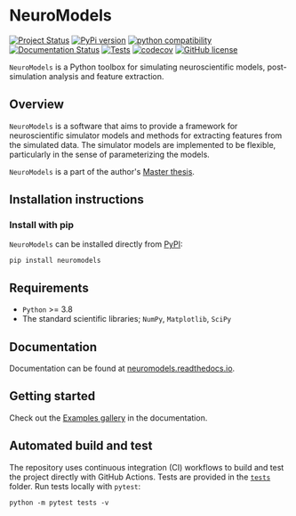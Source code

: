 # NeuroModels
[![Project Status](https://www.repostatus.org/badges/latest/wip.svg)](https://www.repostatus.org/#wip)
[![PyPi version](https://img.shields.io/pypi/v/neuromodels.svg)](https://pypi.python.org/pypi/neuromodels)
[![python compatibility](https://img.shields.io/pypi/pyversions/neuromodels.svg)](https://pypi.python.org/pypi/neuromodels)
[![Documentation Status](https://readthedocs.org/projects/neuromodels/badge/?version=latest)](https://neuromodels.readthedocs.io/en/latest/?badge=latest)
[![Tests](https://github.com/nicolossus/neuromodels/workflows/Tests/badge.svg?branch=main)](https://github.com/nicolossus/neuromodels/actions)
[![codecov](https://codecov.io/gh/nicolossus/neuromodels/branch/main/graph/badge.svg)](https://codecov.io/gh/nicolossus/neuromodels)
[![GitHub license](https://img.shields.io/badge/License-MIT-blue.svg)](https://github.com/nicolossus/neuromodels/blob/master/LICENSE)


`NeuroModels` is a Python toolbox for simulating neuroscientific models, post-simulation analysis and feature extraction.

## Overview
`NeuroModels` is a software that aims to provide a framework for neuroscientific simulator models and methods for extracting features from the simulated data. The simulator models are implemented to be flexible, particularly in the sense of parameterizing the models.

`NeuroModels` is a part of the author's [Master thesis](https://github.com/nicolossus/Master-thesis).

## Installation instructions

### Install with pip
`NeuroModels` can be installed directly from [PyPI](https://pypi.org/project/neuromodels/):

```
pip install neuromodels
```

## Requirements
* `Python` >= 3.8
* The standard scientific libraries; `NumPy`, `Matplotlib`, `SciPy`

## Documentation
Documentation can be found at [neuromodels.readthedocs.io](https://neuromodels.readthedocs.io/).

## Getting started
Check out the [Examples gallery](https://neuromodels.readthedocs.io/en/latest/auto_examples/index.html) in the documentation.

## Automated build and test
The repository uses continuous integration (CI) workflows to build and test the project directly with GitHub Actions. Tests are provided in the [`tests`](tests) folder. Run tests locally with `pytest`:

```
python -m pytest tests -v
```
